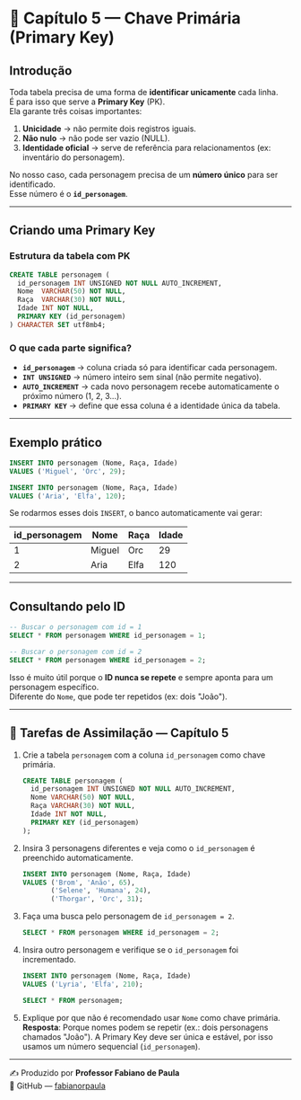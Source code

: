 # 📖 Capítulo 5 — Chave Primária (Primary Key)

## Introdução

Toda tabela precisa de uma forma de **identificar unicamente** cada linha.  
É para isso que serve a **Primary Key** (PK).  
Ela garante três coisas importantes:

1. **Unicidade** → não permite dois registros iguais.  
2. **Não nulo** → não pode ser vazio (NULL).  
3. **Identidade oficial** → serve de referência para relacionamentos (ex: inventário do personagem).

No nosso caso, cada personagem precisa de um **número único** para ser identificado.  
Esse número é o **`id_personagem`**.

---

## Criando uma Primary Key

### Estrutura da tabela com PK

```sql
CREATE TABLE personagem (
  id_personagem INT UNSIGNED NOT NULL AUTO_INCREMENT,
  Nome  VARCHAR(50) NOT NULL,
  Raça  VARCHAR(30) NOT NULL,
  Idade INT NOT NULL,
  PRIMARY KEY (id_personagem)
) CHARACTER SET utf8mb4;
```

### O que cada parte significa?
- **`id_personagem`** → coluna criada só para identificar cada personagem.  
- **`INT UNSIGNED`** → número inteiro sem sinal (não permite negativo).  
- **`AUTO_INCREMENT`** → cada novo personagem recebe automaticamente o próximo número (1, 2, 3...).  
- **`PRIMARY KEY`** → define que essa coluna é a identidade única da tabela.  

---

## Exemplo prático

```sql
INSERT INTO personagem (Nome, Raça, Idade)
VALUES ('Miguel', 'Orc', 29);

INSERT INTO personagem (Nome, Raça, Idade)
VALUES ('Aria', 'Elfa', 120);
```

Se rodarmos esses dois `INSERT`, o banco automaticamente vai gerar:

| id_personagem | Nome   | Raça | Idade |
|---------------|--------|------|-------|
| 1             | Miguel | Orc  | 29    |
| 2             | Aria   | Elfa | 120   |

---

## Consultando pelo ID

```sql
-- Buscar o personagem com id = 1
SELECT * FROM personagem WHERE id_personagem = 1;

-- Buscar o personagem com id = 2
SELECT * FROM personagem WHERE id_personagem = 2;
```

Isso é muito útil porque o **ID nunca se repete** e sempre aponta para um personagem específico.  
Diferente do `Nome`, que pode ter repetidos (ex: dois "João").

---

## 📝 Tarefas de Assimilação — Capítulo 5

1. Crie a tabela `personagem` com a coluna `id_personagem` como chave primária.  
   ```sql
   CREATE TABLE personagem (
     id_personagem INT UNSIGNED NOT NULL AUTO_INCREMENT,
     Nome VARCHAR(50) NOT NULL,
     Raça VARCHAR(30) NOT NULL,
     Idade INT NOT NULL,
     PRIMARY KEY (id_personagem)
   );
   ```

2. Insira 3 personagens diferentes e veja como o `id_personagem` é preenchido automaticamente.  
   ```sql
   INSERT INTO personagem (Nome, Raça, Idade)
   VALUES ('Brom', 'Anão', 65),
          ('Selene', 'Humana', 24),
          ('Thorgar', 'Orc', 31);
   ```

3. Faça uma busca pelo personagem de `id_personagem = 2`.  
   ```sql
   SELECT * FROM personagem WHERE id_personagem = 2;
   ```

4. Insira outro personagem e verifique se o `id_personagem` foi incrementado.  
   ```sql
   INSERT INTO personagem (Nome, Raça, Idade)
   VALUES ('Lyria', 'Elfa', 210);

   SELECT * FROM personagem;
   ```

5. Explique por que não é recomendado usar `Nome` como chave primária.  
   **Resposta**: Porque nomes podem se repetir (ex.: dois personagens chamados "João"). A Primary Key deve ser única e estável, por isso usamos um número sequencial (`id_personagem`).

---

✍️ Produzido por **Professor Fabiano de Paula**  
🔗 GitHub — [fabianorpaula](https://github.com/fabianorpaula)

